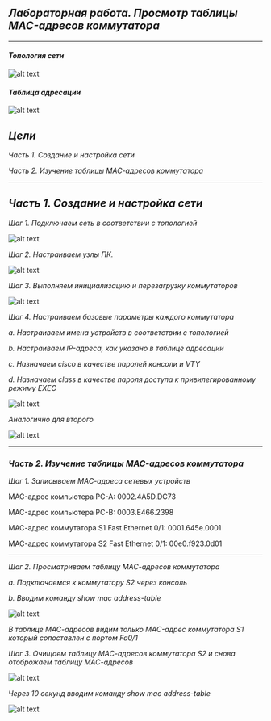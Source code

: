 ## *Лабораторная работа. Просмотр таблицы MAC-адресов коммутатора* ##
___
#### 	*Топология сети*
![alt text](https://github.com/Eliminir/OTUSLABS/blob/Labs/LAB2/1.JPG)

#### *Таблица адресации*
![alt text](https://github.com/Eliminir/OTUSLABS/blob/Labs/LAB2/2.JPG)
	
 ## *Цели*
 *Часть 1. Создание и настройка сети*
 
 *Часть 2. Изучение таблицы МАС-адресов коммутатора*
___



## *Часть 1. Создание и настройка сети*

*Шаг 1. Подключаем сеть в соответствии с топологией*

![alt text](https://github.com/Eliminir/OTUSLABS/blob/Labs/LAB2/3.JPG)



*Шаг 2. Настраиваем узлы ПК.*


![alt text](https://github.com/Eliminir/OTUSLABS/blob/Labs/LAB2/4.JPG)

*Шаг 3. Выполняем инициализацию и перезагрузку коммутаторов*


![alt text](https://github.com/Eliminir/OTUSLABS/blob/Labs/LAB2/5.JPG)


*Шаг 4. Настраиваем базовые параметры каждого коммутатора*

*a.	Настраиваем имена устройств в соответствии с топологией*

*b.	Настраиваем IP-адреса, как указано в таблице адресации*

*c.	Назначаем cisco в качестве паролей консоли и VTY*

*d.	Назначаем class в качестве пароля доступа к привилегированному режиму EXEC*


![alt text](https://github.com/Eliminir/OTUSLABS/blob/Labs/LAB2/6.1.JPG)

*Аналогично для второго*


![alt text](https://github.com/Eliminir/OTUSLABS/blob/Labs/LAB2/6.2.JPG)

___

### *Часть 2. Изучение таблицы МАС-адресов коммутатора*

*Шаг 1. Записываем МАС-адреса сетевых устройств*

MAC-адрес компьютера PC-A: 0002.4A5D.DC73

MAC-адрес компьютера PC-B: 0003.E466.2398

МАС-адрес коммутатора S1 Fast Ethernet 0/1: 0001.645e.0001

МАС-адрес коммутатора S2 Fast Ethernet 0/1: 00e0.f923.0d01

___


*Шаг 2. Просматриваем таблицу МАС-адресов коммутатора*


*a.	Подключаемся к коммутатору S2 через консоль*

*b.	Вводим команду show mac address-table*



![alt text](https://github.com/Eliminir/OTUSLABS/blob/Labs/LAB2/7.JPG)

*В таблице МАС-адресов видим только MAC-адрес коммутатора S1 который сопоставлен с портом Fa0/1*


*Шаг 3. Очищаем таблицу МАС-адресов коммутатора S2 и снова отоброжаем таблицу МАС-адресов*

![alt text](https://github.com/Eliminir/OTUSLABS/blob/Labs/LAB2/8.JPG)

*Через 10 секунд вводим команду show mac address-table*

![alt text](https://github.com/Eliminir/OTUSLABS/blob/Labs/LAB2/7.JPG)



